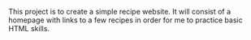 This project is to create a simple recipe website. It will consist of a homepage with links to a few recipes in order for me to practice basic HTML skills.